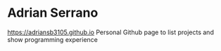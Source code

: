 # Adrian Serrano
https://adriansb3105.github.io
Personal Github page to list projects and show programming experience